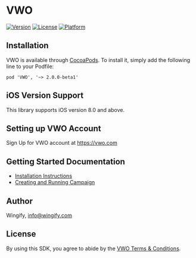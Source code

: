 # VWO
[![Version](https://img.shields.io/cocoapods/v/VWO.svg?style=flat)](http://cocoapods.org/pods/VWO)
[![License](https://img.shields.io/cocoapods/l/VWO.svg?style=flat)](http://cocoapods.org/pods/VWO)
[![Platform](https://img.shields.io/cocoapods/p/VWO.svg?style=flat)](http://cocoapods.org/pods/VWO)

## Installation
VWO is available through [CocoaPods](http://cocoapods.org). To install
it, simply add the following line to your Podfile:

```
pod 'VWO', '~> 2.0.0-beta1'
```

## iOS Version Support

This library supports iOS version 8.0 and above.

## Setting up VWO Account

Sign Up for VWO account at https://vwo.com

## Getting Started Documentation
* [Installation Instructions](http://developers.vwo.com/reference#ios-sdk-installation)
* [Creating and Running Campaign](https://vwo.com/knowledge/folder-creating-mobile-app-campaigns/)

## Author

Wingify, info@wingify.com

## License

By using this SDK, you agree to abide by the [VWO Terms & Conditions](https://vwo.com/terms-conditions).
